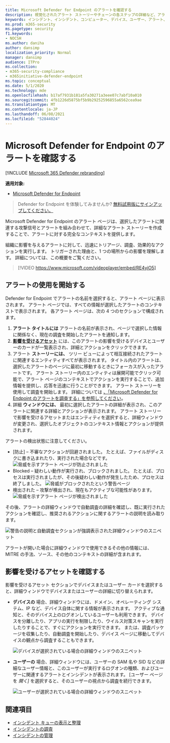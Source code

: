 ```yaml
---
title: Microsoft Defender for Endpoint のアラートを確認する
description: 視覚化されたアラート ストーリーやチェーンの各ステップの詳細など、アラート情報を確認します。
keywords: インシデント、インシデント、コンピューター、デバイス、ユーザー、アラート、アラート、調査、グラフ、証拠
ms.prod: m365-security
ms.pagetype: security
f1.keywords:
- NOCSH
ms.author: daniha
author: dansimp
localization_priority: Normal
manager: dansimp
audience: ITPro
ms.collection:
- m365-security-compliance
- m365initiative-defender-endpoint
ms.topic: conceptual
ms.date: 5/1/2020
ms.technology: mde
ms.openlocfilehash: b17af7931b181a5fa30271a3eee07c7abf10a010
ms.sourcegitcommit: 4fb1226d5875bf5b9b29252596855a6562cea9ae
ms.translationtype: MT
ms.contentlocale: ja-JP
ms.lasthandoff: 06/08/2021
ms.locfileid: "52844024"
---
```

# <a name="review-alerts-in-microsoft-defender-for-endpoint"></a>Microsoft Defender for Endpoint のアラートを確認する

[!INCLUDE [Microsoft 365 Defender rebranding](../../includes/microsoft-defender.md)]


**適用対象:**
- [Microsoft Defender for Endpoint](https://go.microsoft.com/fwlink/?linkid=2154037)

>Defender for Endpoint を体験してみませんか? [無料試用版にサインアップしてください。](https://www.microsoft.com/microsoft-365/windows/microsoft-defender-atp?ocid=docs-wdatp-managealerts-abovefoldlink)

Microsoft Defender for Endpoint のアラート ページは、選択したアラートに関連する攻撃信号とアラートを組み合わせて、詳細なアラート ストーリーを作成することで、アラートに対する完全なコンテキストを提供します。

組織に影響を与えるアラートに対して、迅速にトリアージ、調査、効果的なアクションを実行します。 トリガーされた理由と、1 つの場所からの影響を理解します。 詳細については、この概要をご覧ください。

> [!VIDEO https://www.microsoft.com/videoplayer/embed/RE4yiO5]

## <a name="getting-started-with-an-alert"></a>アラートの使用を開始する

Defender for Endpoint でアラートの名前を選択すると、アラート ページに表示されます。 アラート ページでは、すべての情報が選択したアラートのコンテキストで表示されます。 各アラート ページは、次の 4 つのセクションで構成されます。

1. **アラート タイトルには** アラートの名前が表示され、ページで選択した情報に関係なく、現在の調査を開始したアラートを通知します。
2. [**影響を受けるアセット**](#review-affected-assets) には、このアラートの影響を受けるデバイスとユーザーのカードが一覧表示され、詳細とアクションをクリックできます。
3. アラート **ストーリーには、** ツリー ビューによって相互接続されたアラートに関連するエンティティすべてが表示されます。 タイトル内のアラートは、選択したアラートのページに最初に移動するときにフォーカスが入ったアラートです。 アラート ストーリー内のエンティティは展開可能でクリック可能で、アラート ページのコンテキストでアクションを実行することで、追加情報を提供し、応答を迅速に行うことができます。 アラート ストーリーを使用して調査を開始します。 詳細については [、「Microsoft Defender for Endpoint のアラートを調査する」を参照してください](/microsoft-365/security/defender-endpoint/investigate-alerts)。
4. 詳細 **ウィンドウには、** 最初に選択したアラートの詳細が表示され、このアラートに関連する詳細とアクションが表示されます。 アラート ストーリーで影響を受けるアセットまたはエンティティを選択すると、詳細ウィンドウが変更され、選択したオブジェクトのコンテキスト情報とアクションが提供されます。

アラートの検出状態に注意してください。 
- [防止] – 不審なアクションが回避されました。 たとえば、ファイルがディスクに書き込まれたり、実行された場合などです。
![脅威を示すアラート ページが防止されました](images/detstat-prevented.png)
- Blocked – 疑わしい動作が実行され、ブロックされました。 たとえば、プロセスは実行されましたが、その後疑わしい動作が発生したため、プロセスは終了しました。
![脅威がブロックされたという警告ページ](images/detstat-blocked.png)
- 検出された – 攻撃が検出され、現在もアクティブな可能性があります。
![脅威を示すアラート ページが検出されました](images/detstat-detected.png)




その後、アラートの詳細ウィンドウで自動調査の詳細を確認し、既に実行されたアクションを確認し、推奨されるアクションに関するアラートの説明を読み取ります。

![警告の説明と自動調査セクションが強調表示された詳細ウィンドウのスニペット](images/alert-air-and-alert-description.png)

アラートが開いた場合に詳細ウィンドウで使用できるその他の情報には、MITRE の手法、ソース、その他のコンテキストの詳細が含まれます。




## <a name="review-affected-assets"></a>影響を受けるアセットを確認する

影響を受けるアセット セクションでデバイスまたはユーザー カードを選択すると、詳細ウィンドウでデバイスまたはユーザーの詳細に切り替えられます。

- **デバイスの** 場合、詳細ウィンドウには、ドメイン、オペレーティング システム、IP など、デバイス自体に関する情報が表示されます。 アクティブな通知と、そのデバイス上のログオンしているユーザーも利用できます。 デバイスを分離したり、アプリの実行を制限したり、ウイルス対策スキャンを実行したりすることで、すぐにアクションを実行できます。 または、調査パッケージを収集したり、自動調査を開始したり、デバイス ページに移動してデバイスの観点から調査することもできます。

   ![デバイスが選択されている場合の詳細ウィンドウのスニペット](images/device-page-details.png)

- **ユーザーの** 場合、詳細ウィンドウには、ユーザーの SAM 名や SID などの詳細なユーザー情報と、このユーザーが実行するログオンの種類、およびユーザーに関連するアラートとインシデントが表示されます。 [ユーザー ページを *開く]* を選択すると、そのユーザーの視点から調査を続行できます。

   ![ユーザーが選択されている場合の詳細ウィンドウのスニペット](images/user-page-details.png)


## <a name="related-topics"></a>関連項目

- [インシデント キューの表示と整理](view-incidents-queue.md)
- [インシデントの調査](investigate-incidents.md)
- [インシデントの管理](manage-incidents.md)
